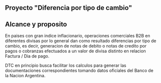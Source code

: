 ## Proyecto "Diferencia por tipo de cambio"


## Alcance y proposito

En paises con gran indice inflacionario, operaciones comerciales B2B en diferentes divisas por lo general dan como resultado diferencias por tipo de cambio, es decir, generacion de notas de debito o notas de credito por pagos o cobranzas efectuados a un valor de divisa distinto en relacion Factura / Dia de pago.

DTC en principio busca facilitar los calculos para generar las documentaciones correspondientes tomando datos oficiales del Banco de la Nacion Argentina.



